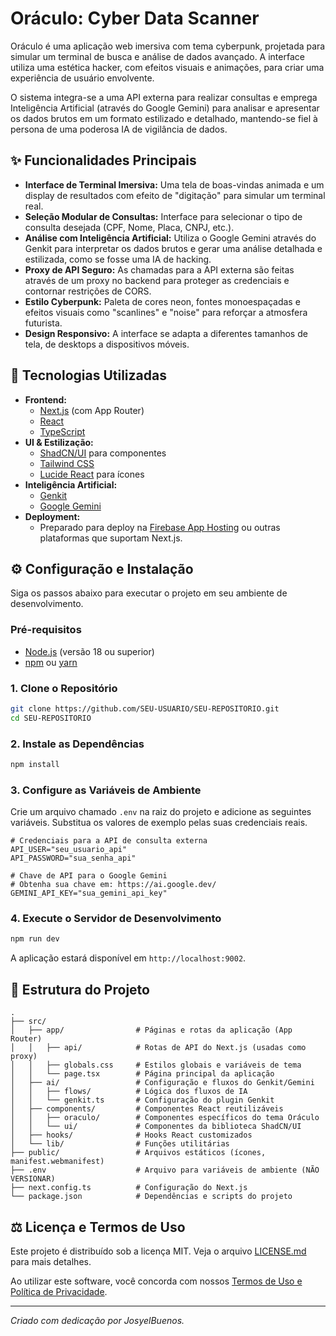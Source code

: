 # Oráculo: Cyber Data Scanner

Oráculo é uma aplicação web imersiva com tema cyberpunk, projetada para simular um terminal de busca e análise de dados avançado. A interface utiliza uma estética hacker, com efeitos visuais e animações, para criar uma experiência de usuário envolvente.

O sistema integra-se a uma API externa para realizar consultas e emprega Inteligência Artificial (através do Google Gemini) para analisar e apresentar os dados brutos em um formato estilizado e detalhado, mantendo-se fiel à persona de uma poderosa IA de vigilância de dados.

## ✨ Funcionalidades Principais

- **Interface de Terminal Imersiva:** Uma tela de boas-vindas animada e um display de resultados com efeito de "digitação" para simular um terminal real.
- **Seleção Modular de Consultas:** Interface para selecionar o tipo de consulta desejada (CPF, Nome, Placa, CNPJ, etc.).
- **Análise com Inteligência Artificial:** Utiliza o Google Gemini através do Genkit para interpretar os dados brutos e gerar uma análise detalhada e estilizada, como se fosse uma IA de hacking.
- **Proxy de API Seguro:** As chamadas para a API externa são feitas através de um proxy no backend para proteger as credenciais e contornar restrições de CORS.
- **Estilo Cyberpunk:** Paleta de cores neon, fontes monoespaçadas e efeitos visuais como "scanlines" e "noise" para reforçar a atmosfera futurista.
- **Design Responsivo:** A interface se adapta a diferentes tamanhos de tela, de desktops a dispositivos móveis.

## 🚀 Tecnologias Utilizadas

- **Frontend:**
  - [Next.js](https://nextjs.org/) (com App Router)
  - [React](https://reactjs.org/)
  - [TypeScript](https://www.typescriptlang.org/)
- **UI & Estilização:**
  - [ShadCN/UI](https://ui.shadcn.com/) para componentes
  - [Tailwind CSS](https://tailwindcss.com/)
  - [Lucide React](https://lucide.dev/) para ícones
- **Inteligência Artificial:**
  - [Genkit](https://firebase.google.com/docs/genkit)
  - [Google Gemini](https://ai.google.dev/)
- **Deployment:**
  - Preparado para deploy na [Firebase App Hosting](https://firebase.google.com/docs/hosting) ou outras plataformas que suportam Next.js.

## ⚙️ Configuração e Instalação

Siga os passos abaixo para executar o projeto em seu ambiente de desenvolvimento.

### Pré-requisitos

- [Node.js](https://nodejs.org/en/) (versão 18 ou superior)
- [npm](https://www.npmjs.com/) ou [yarn](https://yarnpkg.com/)

### 1. Clone o Repositório

```bash
git clone https://github.com/SEU-USUARIO/SEU-REPOSITORIO.git
cd SEU-REPOSITORIO
```

### 2. Instale as Dependências

```bash
npm install
```

### 3. Configure as Variáveis de Ambiente

Crie um arquivo chamado `.env` na raiz do projeto e adicione as seguintes variáveis. Substitua os valores de exemplo pelas suas credenciais reais.

```env
# Credenciais para a API de consulta externa
API_USER="seu_usuario_api"
API_PASSWORD="sua_senha_api"

# Chave de API para o Google Gemini
# Obtenha sua chave em: https://ai.google.dev/
GEMINI_API_KEY="sua_gemini_api_key"
```

### 4. Execute o Servidor de Desenvolvimento

```bash
npm run dev
```

A aplicação estará disponível em `http://localhost:9002`.

## 📂 Estrutura do Projeto

```
.
├── src/
│   ├── app/                # Páginas e rotas da aplicação (App Router)
│   │   ├── api/            # Rotas de API do Next.js (usadas como proxy)
│   │   ├── globals.css     # Estilos globais e variáveis de tema
│   │   └── page.tsx        # Página principal da aplicação
│   ├── ai/                 # Configuração e fluxos do Genkit/Gemini
│   │   ├── flows/          # Lógica dos fluxos de IA
│   │   └── genkit.ts       # Configuração do plugin Genkit
│   ├── components/         # Componentes React reutilizáveis
│   │   ├── oraculo/        # Componentes específicos do tema Oráculo
│   │   └── ui/             # Componentes da biblioteca ShadCN/UI
│   ├── hooks/              # Hooks React customizados
│   └── lib/                # Funções utilitárias
├── public/                 # Arquivos estáticos (ícones, manifest.webmanifest)
├── .env                    # Arquivo para variáveis de ambiente (NÃO VERSIONAR)
├── next.config.ts          # Configuração do Next.js
└── package.json            # Dependências e scripts do projeto
```

## ⚖️ Licença e Termos de Uso

Este projeto é distribuído sob a licença MIT. Veja o arquivo [LICENSE.md](LICENSE.md) para mais detalhes.

Ao utilizar este software, você concorda com nossos [Termos de Uso e Política de Privacidade](TERMS_OF_USE.md).

---
_Criado com dedicação por JosyelBuenos._
